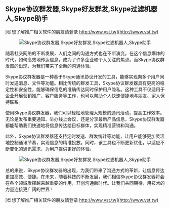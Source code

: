 ## **Skype协议群发器,Skype好友群发,Skype过滤机器人,Skype助手**

[😍想了解推广相关软件的朋友请登录 http://www.vst.tw](http://www.vst.tw)

 <center><img src="https://vst.tw/MP4/tuiguang/png/7.png" alt="Skype协议群发器,Skype好友群发,Skype过滤机器人,Skype助手"></center>

随着社交网络的不断发展，人们之间的沟通方式也在不断演变。在这个信息爆炸的时代，如何高效地传达信息，成为了许多企业和个人关注的焦点。而Skype协议群发器的出现，为我们带来了全新的沟通体验。

Skype协议群发器是一种基于Skype通讯协议开发的工具，能够实现向多个用户同时发送消息、文件等功能。相比传统的群发工具，Skype协议群发器具有更高的稳定性和安全性，能够确保信息的准确传达同时保护用户隐私。这种工具不仅适用于企业开展营销推广、客户服务等工作，也可以帮助个人快速便捷地与朋友、家人保持联系。

使用Skype协议群发器，我们可以轻松地管理大规模的通讯活动，提高工作效率。无论是发布重要通知、举办线上会议，还是分享最新产品信息，Skype协议群发器都能帮助我们快速地将信息传达给目标群体，实现精准营销和沟通。

此外，Skype协议群发器还支持定时发送、群发统计等功能，让用户能够更加灵活地控制通讯节奏，实现信息的精准投放。同时，该工具也不断更新优化，以适应不断变化的通讯需求，为用户提供更好的体验。

 <center><img src="https://vst.tw/MP4/tuiguang/png/0.png" alt="Skype协议群发器,Skype好友群发,Skype过滤机器人,Skype助手"></center>

总的来说，Skype协议群发器的出现，为我们带来了沟通方式的革新，让信息传达更加高效、便捷。在未来，随着科技的不断发展，我们相信Skype协议群发器将会在各个领域发挥越来越重要的作用，开创沟通新时代。让我们共同期待，用技术的力量连接更广阔的世界！

[😍想了解推广相关软件的朋友请登录 http://www.vst.tw](http://www.vst.tw)



